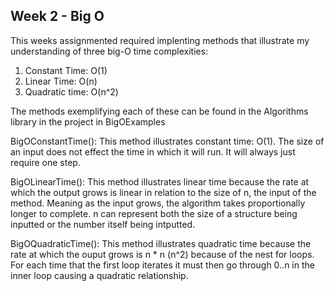 ## Week 2 - Big O

This weeks assignmented required implenting methods that illustrate my understanding of three big-O time complexities:
  1. Constant Time: O(1)
  2. Linear Time: O(n)
  3. Quadratic time: O(n^2)

The methods exemplifying each of these can be found in the Algorithms library in the project in BigOExamples

BigOConstantTime(): This method illustrates constant time: O(1). The size of an input does not effect the time in which it will run. 
It will always just require one step.


BigOLinearTime(): This method illustrates linear time because the rate at which the output grows is linear in relation to the size of n, 
the input of the method. Meaning as the input grows, the algorithm takes proportionally longer to complete. n can represent both the size
of a structure being inputted or the number itself being intputted.

BigOQuadraticTime(): This method illustrates quadratic time because the rate at which the ouput grows is n * n (n^2) because of the nest for loops.
For each time that the first loop iterates it must then go through 0..n in the inner loop causing a quadratic relationship.
